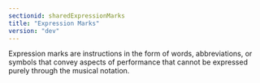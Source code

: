```yaml
---
sectionid: sharedExpressionMarks
title: "Expression Marks"
version: "dev"
---
```


Expression marks are instructions in the form of words, abbreviations, or symbols that convey aspects of performance that cannot be expressed purely through the musical notation.
